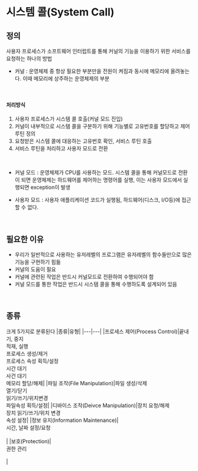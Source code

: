 # 시스템 콜(System Call)
## 정의
사용자 프로세스가 소프트웨어 인터럽트를 통해 커널의 기능을 이용하기 위한 서비스를 요청하는 하나의 방법

- 커널 : 운영체제 중 항상 필요한 부분만을 전원이 켜짐과 동시에 메모리에 올려놓는다. 이때 메모리에 상주하는 운영체제의 부분
<br>

#### 처리방식
1. 사용자 프로세스가 시스템 콜 호출(커널 모드 진입)
2. 커널이 내부적으로 시스템 콜을 구분하기 위해 기능별로 고유번호를 할당하고 제어 루틴 정의
3. 요청받은 시스템 콜에 대응하는 고유번호 확인, 서비스 루틴 호출
4. 서비스 루틴을 처리하고 사용자 모드로 전환

<br>

- 커널 모드 : 운영체제가 CPU를 사용하는 모드. 시스템 콜을 통해 커널모드로 전환이 되면 운영체제는 하드웨어를 제어하는 명령어를 실행, 이는 사용자 모드에서 실행되면 exception이 발생

- 사용자 모드 : 사용자 애플리케이션 코드가 실행됨, 하드웨어(디스크, I/O등)에 접근할 수 없다.

<br>

## 필요한 이유
- 우리가 일반적으로 사용하는 유저레벨의 프로그램은 유저레벨의 함수들만으로 많은 기능을 구현하기 힘듦
- 커널의 도움이 필요
- 커널에 관련된 작업은 반드시 커널모드로 전환하여 수행되어야 함
- 커널 모드를 통한 작업은 반드시 시스템 콜을 통해 수행하도록 설계되어 있음

<br>

## 종류
크게 5가지로 분류된다
|종류|유형|
|---|---|
|프로세스 제어(Process Control)|끝내기, 중지<br>적재, 실행<br>프로세스 생성/제거<br>프로세스 속성 획득/설정<br>시간 대기<br>사건 대기<br>메모리 할당/해제|
|파일 조작(File Manipulation)|파일 생성/삭제<br>열기/닫기<br>읽기/쓰기/위치변경<br>파일속성 획득/설정|
|디바이스 조작(Deivce Manipulation)|장치 요청/해제<br>장치 읽기/쓰기/위치 변경<br>속성 설정|
|정보 유지(Information Maintenance)|<br>시간, 날짜 설정/요청<br><br>|
|보호(Protection)|<br>권한 관리<br><br>|
